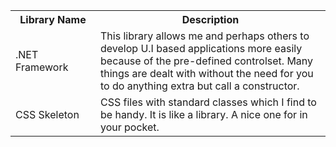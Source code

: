 <!doctype html>
<html>
    <body>
        <table>
            <tr>
                <th width='120'> Library Name </th>
                <th> Description </th>
            </tr>
            <tr>
                <td> .NET Framework </td>
                <td> This library allows me and perhaps others to develop U.I based applications more easily because of the pre-defined controlset. Many things are dealt with without the need for you to do anything extra but call a constructor. </td>
            </tr>
            <tr>
                <td> CSS Skeleton </td>
                <td> CSS files with standard classes which I find to be handy. It is like a library. A nice one for in your pocket. </td>
            </tr>                     
        </table>
    </body>
</html>